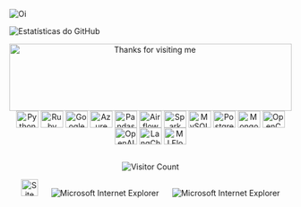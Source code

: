 ![Oi](https://github.com/samurai-py/samurai-py/blob/main/images/logo.png)

<!-- GitHub Stats -->
![Estatísticas do GitHub](https://github-readme-stats-ruby-eight.vercel.app/api?username=samurai-py&show_icons=true&count_private=true&theme=chartreuse-dark)

<div align="center">

<img height="120" alt="Thanks for visiting me" width="100%" src="https://raw.githubusercontent.com/BrunnerLivio/brunnerlivio/master/images/marquee.svg" />
<br />

<!-- Linguagens e Ferramentas -->
<img align="center" alt="Python" height="30" width="40" src="https://cdn.jsdelivr.net/gh/devicons/devicon/icons/python/python-original.svg" />
<img align="center" alt="Ruby" height="30" width="40" src="https://cdn.jsdelivr.net/gh/devicons/devicon/icons/ruby/ruby-original.svg" />
<img align="center" alt="Google Cloud" height="30" width="40" src="https://cdn.jsdelivr.net/gh/devicons/devicon/icons/googlecloud/googlecloud-original.svg" />
<img align="center" alt="Azure" height="30" width="40" src="https://cdn.jsdelivr.net/gh/devicons/devicon@latest/icons/amazonwebservices/amazonwebservices-plain-wordmark.svg" /> 
<img align="center" alt="Pandas" height="30" width="40" src="https://cdn.jsdelivr.net/gh/devicons/devicon@latest/icons/pandas/pandas-original-wordmark.svg" />
<img align="center" alt="Airflow" height="30" width="40" src="https://cdn.jsdelivr.net/gh/devicons/devicon@latest/icons/apacheairflow/apacheairflow-original.svg" />
<img align="center" alt="Spark" height="30" width="40" src="https://cdn.jsdelivr.net/gh/devicons/devicon@latest/icons/apachespark/apachespark-original.svg" />
<img align="center" alt="MySQL" height="30" width="40" src="https://cdn.jsdelivr.net/gh/devicons/devicon/icons/mysql/mysql-original.svg" />
<img align="center" alt="PostgreSQL" height="30" width="40" src="https://cdn.jsdelivr.net/gh/devicons/devicon/icons/postgresql/postgresql-original.svg" />
<img align="center" alt="MongoDB" height="30" width="40" src="https://cdn.jsdelivr.net/gh/devicons/devicon/icons/mongodb/mongodb-original.svg" />
<img align="center" alt="OpenCV" height="30" width="40" src="https://cdn.jsdelivr.net/gh/devicons/devicon@latest/icons/opencv/opencv-original-wordmark.svg" />
<img align="center" alt="OpenAI" height="30" width="40" src="https://upload.wikimedia.org/wikipedia/commons/0/04/ChatGPT_logo.svg" />
<img align="center" alt="LangChain" height="30" width="40" src="https://github.com/samurai-py/samurai-py/blob/main/images/langchain-seeklogo.svg"/>
<img align="center" alt="MLFlow" height="30" width="40" src="https://images.chainguard.dev/logos/mlflow.svg" />
<br />
<br />

<!-- Contador de Visitantes -->
![Visitor Count](https://profile-counter.glitch.me/samurai-py/count.svg)

<!-- Animações -->
<img src="https://raw.githubusercontent.com/BrunnerLivio/brunnerlivio/master/images/notepad.gif" alt="Site created with Notepad" height="30" />
<span>&nbsp;&nbsp;&nbsp;&nbsp;</span>  
<img src="https://raw.githubusercontent.com/BrunnerLivio/brunnerlivio/master/images/ie_logo.gif" alt="Microsoft Internet Explorer" />
<span>&nbsp;&nbsp;&nbsp;&nbsp;</span>  
<img src="https://raw.githubusercontent.com/BrunnerLivio/brunnerlivio/master/images/noframes.gif" alt="Microsoft Internet Explorer" />

</div>
